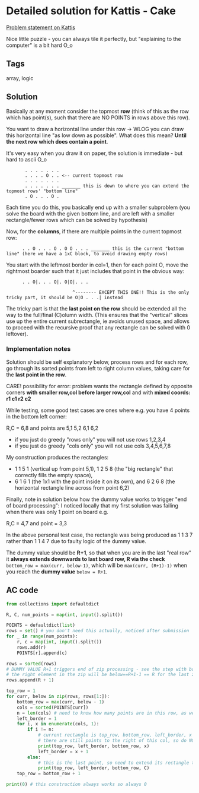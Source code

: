 # Detailed solution for Kattis - Cake

[Problem statement on Kattis](https://open.kattis.com/problems/cake)

Nice little puzzle - you can always tile it perfectly, but "explaining to the computer" is a bit hard O_o

## Tags

array, logic

## Solution

Basically at any moment consider the topmost **row** (think of this as the row which has point(s), such that there are NO POINTS in rows above this row).

You want to draw a horizontal line under this row -> WLOG you can draw this horizontal line "as low down as possible". What does this mean? **Until the next row which does contain a point**.

It's very easy when you draw it on paper, the solution is immediate - but hard to ascii O_o

```
       . . . . . . .
       . . . . O . . <-- current topmost row
       . . . . . . .
       . . . . . . . _______ this is down to where you can extend the topmost rows' "bottom line"
       . O . . . O .
```

Each time you do this, you basically end up with a smaller subproblem (you solve the board with the given bottom line, and are left with a smaller rectangle/fewer rows which can be solved by hypothesis)

Now, for the **columns**, if there are multiple points in the current topmost row:

```
      . . O . . . O . O O . . . _______ this is the current "bottom line" (here we have a 1xC block, to avoid drawing empty rows)
```

You start with the leftmost border in col=1, then for each point O, move the rightmost boarder such that it just includes that point in the obvious way:

```
      . . O|. . . O|. O|O|. . .

                         ^-------- EXCEPT THIS ONE!! This is the only tricky part, it should be O|O . . .| instead
```

The tricky part is that the **last point on the row** should be extended all the way to the full/final (C)olumn width. (This ensures that the "vertical" slices use up the entire current subrectangle, ie avoids unused space, and allows to proceed with the recursive proof that any rectangle can be solved with 0 leftover).

### Implementation notes

Solution should be self explanatory below, process rows and for each row, go through its sorted points from left to right column values, taking care for the **last point in the row**.

CARE! possibility for error: problem wants the rectangle defined by opposite corners **with smaller row,col before larger row,col** and with **mixed coords: r1 c1 r2 c2**

While testing, some good test cases are ones where e.g. you have 4 points in the bottom left corner:

R,C = 6,8 and points are 5,1 5,2 6,1 6,2 

- if you just do greedy "rows only" you will not use rows 1,2,3,4
- if you just do greedy "cols only" you will not use cols 3,4,5,6,7,8

My construction produces the rectangles: 

- 1 1 5 1 (vertical up from point 5,1), 1 2 5 8 (the "big rectangle" that correctly fills the empty space), 
- 6 1 6 1 (the 1x1 with the point inside it on its own), and 6 2 6 8 (the horizontal rectangle line across from point 6,2)

Finally, note in solution below how the dummy value works to trigger "end of board processing": I noticed locally that my first solution was failing when there was only 1 point on board e.g.

R,C = 4,7 and point = 3,3

In the above personal test case, the rectangle was being produced as 1 1 3 7 rather than 1 1 4 7 due to faulty logic of the dummy value.

The dummy value should be **R+1**, so that when you are in the last "real row" it **always extends downwards to last board row, R via the check** `bottom_row = max(curr, below-1)`, which will be `max(curr, (R+1)-1)` when you reach the **dummy value** `below = R+1`.

## AC code

```python
from collections import defaultdict

R, C, num_points = map(int, input().split())

POINTS = defaultdict(list)
rows = set() # you don't need this actually, noticed after submission
for _ in range(num_points):
    r, c = map(int, input().split())
    rows.add(r)
    POINTS[r].append(c)

rows = sorted(rows)
# DUMMY VALUE R+1 triggers end of zip processing - see the step with bottom_row = max(curr, below-1)  
# the right element in the zip will be below==R+1-1 == R for the last zip pair
rows.append(R + 1)

top_row = 1
for curr, below in zip(rows, rows[1:]):
    bottom_row = max(curr, below - 1)
    cols = sorted(POINTS[curr])
    n = len(cols) # need to know how many points are in this row, as we need to treat the LAST POINT differently (see NOTES)
    left_border = 1
    for i, x in enumerate(cols, 1):
        if i != n:
            # current rectangle is top_row, bottom_row, left_border, x
            # there are still points to the right of this col, so do NOT extend to rightmost edge/border
            print(top_row, left_border, bottom_row, x)
            left_border = x + 1
        else:
            # this is the last point, so need to extend its rectangle to right border i.e. C
            print(top_row, left_border, bottom_row, C)
    top_row = bottom_row + 1

print(0) # this construction always works so always 0
```